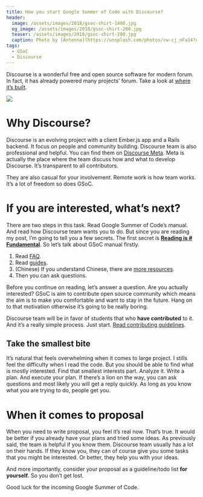 ```yaml
---
title: How you start Google Summer of Code with Discourse?
header:
  image: /assets/images/2018/gsoc-shirt-1400.jpg
  og_image: /assets/images/2018/gsoc-shirt-200.jpg
  teaser: /assets/images/2018/gsoc-shirt-200.jpg
  caption: Photo by [Antenna](https://unsplash.com/photos/cw-cj_nFa14?utm_source=unsplash&utm_medium=referral&utm_content=creditCopyText) on [Unsplash](https://unsplash.com/search/photos/conference?utm_source=unsplash&utm_medium=referral&utm_content=creditCopyText)
tags:
  - GSoC
  - Discourse
---
```


Discourse is a wonderful free and open source software for modern forum. In fact, it has already powered many projects’ forum. Take a look at [where it’s built](https://meta.discourse.org/).

![](/assets/images/2018/discourse-meta-forum.png)

# Why Discourse?

Discourse is an evolving project with a client Ember.js app and a Rails backend. It focus on people and community building. Discourse team is also professional and helpful. You can find them on [Discourse Meta](https://meta.discourse.org/). Meta is actually the place where the team discuss how and what to develop Discourse. It’s transparent to all contributors.

They are also casual for your involvement. Remote work is how team works. It’s a lot of freedom so does GSoC.

# If you are interested, what’s next?

There are two steps in this task. Read Google Summer of Code’s manual. And read how Discourse team wants you to do. But since you are reading my post, I’m going to tell you a few secrets. The first secret is **[Reading is # Fundamental](https://blog.codinghorror.com/because-reading-is-fundamental-2/)**. So let’s talk about GSoC manual firstly.

1. Read [FAQ](https://developers.google.com/open-source/gsoc/faq).
2. Read [guides](https://google.github.io/gsocguides/student/).
3. (Chinese) If you understand Chinese, there are [more resources](https://github.com/gsoc-cn/gsoc-cn).
4. Then you can ask questions.

Before you continue on reading, let’s answer a question. Are you actually interested? GSoC is aim to contribute open source community which means the aim is to make you comfortable and want to stay in the future. Hang on to that motivation otherwise it’s going to be really boring.

Discourse team will be in favor of students that who **have contributed** to it. And it’s a really simple process. Just start. [Read contributing guidelines](https://meta.discourse.org/t/discourse-development-contribution-guidelines/3823?u=fantasticfears).

## Take the smallest bite

It’s natural that feels overwhelming when it comes to large project. I stills feel the difficulty when I read the code. But you should be able to find what is mostly interested. Find that smallest interests part. Analyze it. Write a plan. And execute your plan. If there’s a lion on the way, you can ask questions and most likely you will get a reply quickly. As long as you know what you are trying to do, people get you.

# When it comes to proposal

When you need to write proposal, you feel it’s real now. That’s true. It would be better if you already have your plans and tried some ideas. As previously said, the team is helpful if you know them. Discourse team usually has a lot on their hands. If they know you, they can of course give you some tasks that you might be interested. Or better, they help you with your ideas.

And more importantly, consider your proposal as a guideline/todo list **for yourself**. So you don’t get lost.

Good luck for the incoming Google Summer of Code.